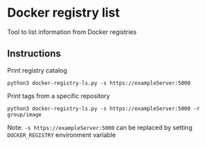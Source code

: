 # Docker registry list

Tool to list information from Docker registries

## Instructions

Print registry catalog
```
python3 docker-registry-ls.py -s https://exampleServer:5000
```

Print tags from a specific repository
```
python3 docker-registry-ls.py -s https://exampleServer:5000 -r group/image
```

Note: `-s https://exampleServer:5000` can be replaced by setting `DOCKER_REGISTRY` environment variable